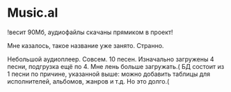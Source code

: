 # Music.al
!весит 90Мб, аудиофайлы скачаны прямиком в проект!

Мне казалось, такое название уже занято. Странно.

Небольшой аудиоплеер.
Совсем.
10 песен. Изначально загружены 4 песни, подгрузка ещё по 4.
Мне лень больше загружать.(
БД состоит из 1 песни по причине, указанной выше: можно добавить таблицы для исполнителей, альбомов, жанров и т.д. Но это долго.(
